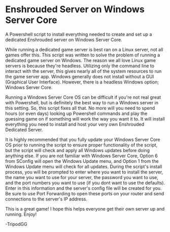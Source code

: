 # Enshrouded Server on Windows Server Core
A Powershell script to install everything needed to create and set up a dedicated Enshrouded server on Windows Server Core.

While running a dedicated game server is best ran on a Linux server, not all games offer this.  This script was written to solve the problem of running a dedicated game server on Windows.  The reason we all love Linux game servers is because they're headless.  Utilizing only the command line to interact with the server, this gives nearly all of the system resources to run the game server app.  Windows generally does not install without a GUI (Graphical User Interface).  However, there is a headless Windows option; Windows Server Core.

Running a Windows Server Core OS can be difficult if you're not real great with Powershell, but is definitely the best way to run a Windows server in this setting.  So, this script fixes all that.  No more will you need to spend hours (or even days) looking up Powershell commands and play the guessing game on if something will work the way you want it to.  It will install everything you need to install and host your very own Enshrouded Dedicated Server.

It is highly recommended that you fully update your Windows Server Core OS prior to running the script to ensure proper functionality of the script, but the script will check and apply all Windows updates before doing anything else.  If you are not familiar with Windows Server Core, Option 6 from SConfig will open the Windows Update menu, and Option 1 from the Windows Update menu will check for all updates.  During the script's install process, you will be prompted to enter where you want to install the server, the name you want to use for your server, the password you want to use, and the port numbers you want to use (if you dont want to use the defaults).  Enter in this information and the server's config file will be created for you.  Be sure to use Port Forwarding to open these ports on your router and send connections to the server's IP address.

This is a great game!  I hope this helps everyone get their own server up and running.  Enjoy!

-TripodGG